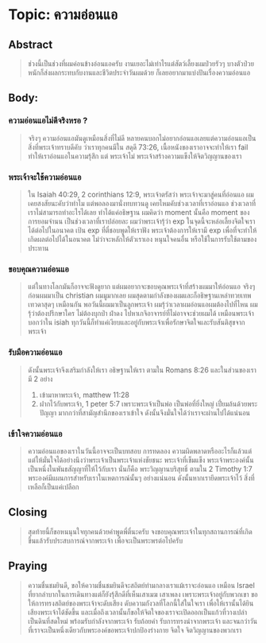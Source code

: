 # Topic: ความอ่อนแอ

## Abstract
> ช่วงนี้เป็นช่วงที่ผมค่อนข้างอ่อนแอครับ งานเยอะไม่เท่าไรแต่สัตว์เลี้ยงผมป่วยรัวๆ บางตัวป่วยหนักก็ส่งผลกระทบกับงานและชีวิตประจำวันผมด้วย ก็เลยอยากมาแบ่งปันเรื่องความอ่อนแอ 

## Body:
### ความอ่อนแอไม่ดีจริงหรอ ?
> จริงๆ ความอ่อนแอมันดูเหมือนสิ่งที่ไม่ดี หลายคนบอกไม่อยากอ่อนแอเลยแต่ความอ่อนแอเป็นสิ่งที่พระเจ้าทราบดีคับ ว่าเราทุกคนมีใน สดุดี 73:26, เนื้อหนังของเราอาจจะทำให้เรา fail  ทำให้เราอ่อนแอในความรุ้สึก แต่ พระเจ้าไม่ พระเจ้าสร้างความแข็งให้จิตวิญญานของเรา 

### พระเจ้าจะใช้ความอ่อนแอ
> ใน Isaiah 40:29, 2 corinthians 12:9, พระเจ้าตรัสว่า พระเจ้าจะมาสู่คนที่อ่อนแอ ผมเคยสงสัยนะคับว่าทำไม แต่พอลองมานั่งทบทวนดู เคยไหมคับช่วงเวลาที่เราอ่อนแอ ช่วงเวลาที่เราไม่สามารถทำอะไรได้เลย ทำได้แค่อธิษฐาน ผมคิดว่า moment นั้นคือ moment ของการยอมจำนน เป็นช่วงเวลาที่เราปล่อยละ ผมว่าพระเจ้ารุ้ว่า exp ในจุดนี้จะหล่อเลี้ยงจิตใจเราได้ต่อไปในอนาคต เป้น exp ที่ตี๋ชอบพูดให้เราฟัง พระเจ้าต้องการให้เรามี exp เพื่อที่จะทำให้เกิดผลต่อไปได้ในอนาคต ไม่ว่าจะหลักให้ตัวเราเอง หนุนใจคนอื่น หรือใช้ในการรับใช้ตามของประทาน 

### ขอบคุณความอ่อนแอ
> แต่ในทางโลกมันก็อาจจะฟังดูยาก แต่ผมอยากจะขอบคุณพระเจ้าที่สร้างผมมาให้อ่อนแอ จริงๆ ก่อนผมมาเป็น christian ผมมูมากเลย ผมสุดตามกำลังของผมและก็อธิษฐานเหล่าทวยเทพเทวดาสุดๆ เหมือนกัน พอวันนี้ผมมาเป็นลูกพระเจ้า ผมรุ้ว่าเวลาผมอ่อนแอผมต้องไปที่ไหน ผมรุ้ว่าต้องปรึกษาใคร ไม่ต้องบุกป่า ฝ่าดง ไปหาเกจิอาจารย์ที่ไม่อาจจะช่วยผมได้ เหมือนพระเจ้าบอกว่าใน isiah ทุกวันนี้ก็ทำแค่เงียบและอยู่กับพระเจ้าเพื่อรักษาจิตใจและรับสันติสุขจากพระเจ้า 

### รับมือความอ่อนแอ
> ดังนั้นพระเจ้าจึงเสริมกำลังให้เรา อธิษฐานให้เรา ตามใน Romans 8:26 และในส่วนของเรามี 2 อย่าง
> 1. เข้ามาหาพระเจ้า, matthew 11:28 
> 2. ฝากไว้กับพระเจ้า, 1 peter 5:7
> เพราะพระเจ้าเป็นพ่อ เป็นพ่อที่ยิ่งใหญ่ เปี่ยมล้นด้วยพระปัญญา มากกว่าที่สามัญสำนึกของเราเข้าใจ ดังนั้นจึงมั่นใจได้ว่าเราจะผ่านไปได้แน่นอน 

### เข้าใจความอ่อนแอ
> ความอ่อนแอของเราในวันนี้อาจจะเป็นบทสอบ การทดลอง ความผิดพลาดหรืออะไรก็แล้วแต่ แต่ให้มั่นใจได้อย่างนึงว่าพระเจ้าเป็นพระเจ้าแห่งชัยชนะ พระเจ้าที่เข็มแข็ง พระเจ้าพระองค์นั้นเป็นหนึ่งในพันธสัญญาที่ให้ไว้กับเรา นั่นก็คือ พระวิญญานบริสุทธิ์ ตามใน 2 Timothy 1:7 พระองค์มีแผนการสำหรับเราในเหตการณ์นั้นๆ อย่างแน่นอน ดังนั้นหากเรายึดพระเจ้าไว้ สิ่งที่เหลือก็เป็นแค่เปลือก

## Closing
> สุดท้ายนี้ก็ขอหนนุนใจทุกคนด้วยคำพูดพี่ตี๋นะครับ จงขอบคุณพระเจ้าในทุกสถานการณ์ที่เกิดขึ้นแล้วรับประสบการณ์จากพระเจ้า เพื่อจะเป็นพระพรต่อไปครับ

## Praying
> ความชื่นชมยินดี, ขอให้ความชื่นชมยินดีจะสถิตย์ท่ามกลางเราแม้เราจะอ่อนแอ เหมือน Israel ที่ยากลำบากในการเดินทางแต่ก็ยังรุ้สึกดีที่เห็นเสาเมฆ เสาเพลง เพราะพระเจ้าอยู่กับพวกเขา ขอให้การทรงสถิตย์ของพระเจ้าจะดับเสียง ดับความกังวลที่โลกนี้ใส่ในใจเรา เพื่อให้เรานั้นได้ยินเสียงพระเจ้าได้ชัดขึ้น และเมื่อถึงเวลานั้นก็ขอให้จิตใจของเราจะเปิดออกเป็นแก้วที่วางเปล่า เป็นดินที่สดใหม่ พร้อมรับกำลังจากพระเจ้า รับถ้อยคำ รับการทรงนำจากพระเจ้า และจนกว่าวันที่เราจะเป็นหนึ่งเดียวกับพระองค์ขอพระเจ้าปกป้องร่างกาย จิตใจ จิตวิญญานของพวกเรา  